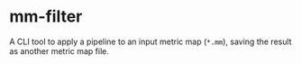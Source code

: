 # mm-filter

A CLI tool to apply a pipeline to an input metric map (`*.mm`), saving the result as another metric map file.

